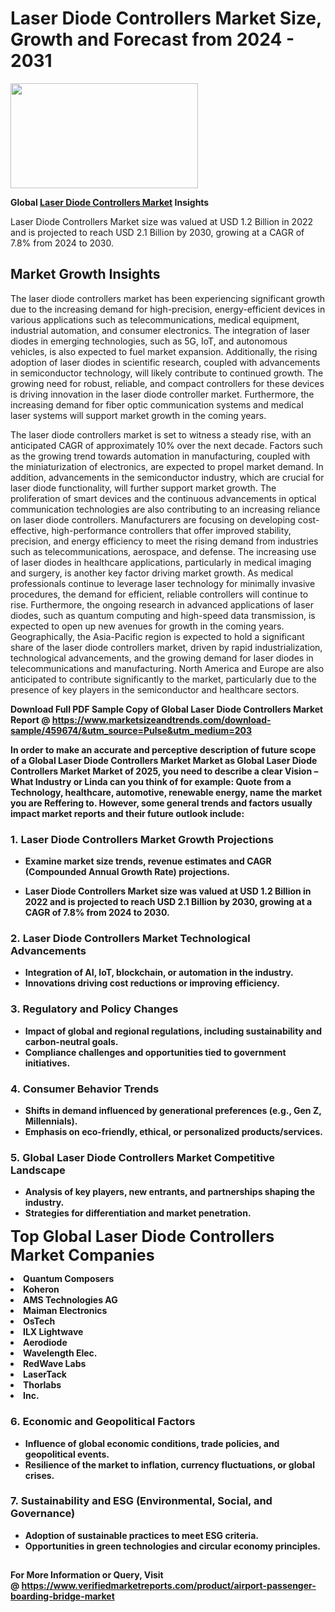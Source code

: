 <H1>Laser Diode Controllers Market Size, Growth and Forecast from 2024 - 2031</H1><img class="aligncenter size-medium wp-image-584254" src="https://thirdeyenews.in/wp-content/uploads/2024/09/Global-Market-Research-300x168.jpeg" alt="" width="300" height="168" /><p><strong>Global&nbsp;<a href="https://www.marketsizeandtrends.com/download-sample/459674/&amp;utm_source=Pulse&amp;utm_medium=203">Laser Diode Controllers Market</a> Insights</strong></p><p>Laser Diode Controllers Market size was valued at USD 1.2 Billion in 2022 and is projected to reach USD 2.1 Billion by 2030, growing at a CAGR of 7.8% from 2024 to 2030.</p><p><h2>Market Growth Insights</h2> <p>The laser diode controllers market has been experiencing significant growth due to the increasing demand for high-precision, energy-efficient devices in various applications such as telecommunications, medical equipment, industrial automation, and consumer electronics. The integration of laser diodes in emerging technologies, such as 5G, IoT, and autonomous vehicles, is also expected to fuel market expansion. Additionally, the rising adoption of laser diodes in scientific research, coupled with advancements in semiconductor technology, will likely contribute to continued growth. The growing need for robust, reliable, and compact controllers for these devices is driving innovation in the laser diode controller market. Furthermore, the increasing demand for fiber optic communication systems and medical laser systems will support market growth in the coming years.</p> <p><strong></strong></p> <p>The laser diode controllers market is set to witness a steady rise, with an anticipated CAGR of approximately 10% over the next decade. Factors such as the growing trend towards automation in manufacturing, coupled with the miniaturization of electronics, are expected to propel market demand. In addition, advancements in the semiconductor industry, which are crucial for laser diode functionality, will further support market growth. The proliferation of smart devices and the continuous advancements in optical communication technologies are also contributing to an increasing reliance on laser diode controllers. Manufacturers are focusing on developing cost-effective, high-performance controllers that offer improved stability, precision, and energy efficiency to meet the rising demand from industries such as telecommunications, aerospace, and defense. The increasing use of laser diodes in healthcare applications, particularly in medical imaging and surgery, is another key factor driving market growth. As medical professionals continue to leverage laser technology for minimally invasive procedures, the demand for efficient, reliable controllers will continue to rise. Furthermore, the ongoing research in advanced applications of laser diodes, such as quantum computing and high-speed data transmission, is expected to open up new avenues for growth in the coming years. Geographically, the Asia-Pacific region is expected to hold a significant share of the laser diode controllers market, driven by rapid industrialization, technological advancements, and the growing demand for laser diodes in telecommunications and manufacturing. North America and Europe are also anticipated to contribute significantly to the market, particularly due to the presence of key players in the semiconductor and healthcare sectors. <p><strong></p><p><span class=""><strong>Download Full PDF Sample Copy of Global Laser Diode Controllers Market Report</strong> @ <a href="https://www.marketsizeandtrends.com/download-sample/459674/&amp;utm_source=Pulse&amp;utm_medium=203" target="_blank">https://www.marketsizeandtrends.com/download-sample/459674/&amp;utm_source=Pulse&amp;utm_medium=203</a></span></p><p>In order to make an accurate and perceptive description of future scope of a Global&nbsp;Laser Diode Controllers Market Market as Global&nbsp;Laser Diode Controllers Market Market of 2025, you need to describe a clear Vision &ndash; What Industry or Linda can you think of for example: Quote from a Technology, healthcare, automotive, renewable energy, name the market you are Reffering to. However, some general trends and factors usually impact market reports and their future outlook include:</p><h3>1.&nbsp;<strong>Laser Diode Controllers Market Growth Projections</strong></h3><ul><li>Examine market size trends, revenue estimates and CAGR (Compounded Annual Growth Rate) projections.</li><li><p>Laser Diode Controllers Market size was valued at USD 1.2 Billion in 2022 and is projected to reach USD 2.1 Billion by 2030, growing at a CAGR of 7.8% from 2024 to 2030.</p></li></ul><h3>2.&nbsp;<strong>Laser Diode Controllers Market Technological Advancements</strong></h3><ul><li>Integration of AI, IoT, blockchain, or automation in the industry.</li><li>Innovations driving cost reductions or improving efficiency.</li></ul><h3>3.&nbsp;<strong>Regulatory and Policy Changes</strong></h3><ul><li>Impact of global and regional regulations, including sustainability and carbon-neutral goals.</li><li>Compliance challenges and opportunities tied to government initiatives.</li></ul><h3>4.&nbsp;<strong>Consumer Behavior Trends</strong></h3><ul><li>Shifts in demand influenced by generational preferences (e.g., Gen Z, Millennials).</li><li>Emphasis on eco-friendly, ethical, or personalized products/services.</li></ul><h3>5.&nbsp;<strong>Global Laser Diode Controllers Market Competitive Landscape</strong></h3><ul><li>Analysis of key players, new entrants, and partnerships shaping the industry.</li><li>Strategies for differentiation and market penetration.</li></ul><p data-pm-slice="1 1 []"><span style="color: inherit; font-family: inherit; font-size: 25px;">Top Global Laser Diode Controllers Market Companies</span></p><div class="" data-test-id=""><p><li>Quantum Composers</li><li> Koheron</li><li> AMS Technologies AG</li><li> Maiman Electronics</li><li> OsTech</li><li> ILX Lightwave</li><li> Aerodiode</li><li> Wavelength Elec.</li><li> RedWave Labs</li><li> LaserTack</li><li> Thorlabs</li><li> Inc.</li></p></div><h3>6.&nbsp;<strong>Economic and Geopolitical Factors</strong></h3><ul><li>Influence of global economic conditions, trade policies, and geopolitical events.</li><li>Resilience of the market to inflation, currency fluctuations, or global crises.</li></ul><h3>7.&nbsp;<strong>Sustainability and ESG (Environmental, Social, and Governance)</strong></h3><ul><li>Adoption of sustainable practices to meet ESG criteria.</li><li>Opportunities in green technologies and circular economy principles.</li></ul><h2><strong style="font-size: 14px;">For More Information or Query, Visit @&nbsp;</strong><a style="background-color: #ffffff; font-size: 14px;" href="https://www.marketsizeandtrends.com/report/laser-diode-controllers-market/" target="_blank">https://www.verifiedmarketreports.com/product/airport-passenger-boarding-bridge-market</a></h2>
